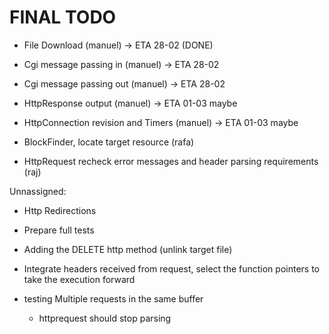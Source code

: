 # FINAL TODO

- File Download (manuel)                        -> ETA 28-02           (DONE)
- Cgi message passing in (manuel)               -> ETA 28-02
- Cgi message passing out (manuel)              -> ETA 28-02
- HttpResponse output (manuel)                  -> ETA 01-03 maybe 
- HttpConnection revision and Timers (manuel)   -> ETA 01-03 maybe 

- BlockFinder, locate target resource (rafa)

- HttpRequest recheck error messages and header parsing requirements (raj)


Unnassigned:

- Http Redirections
- Prepare full tests
- Adding the DELETE http method (unlink target file)
- Integrate headers received from request, select the function pointers
to take the execution forward

- testing Multiple requests in the same buffer
    - httprequest should stop parsing